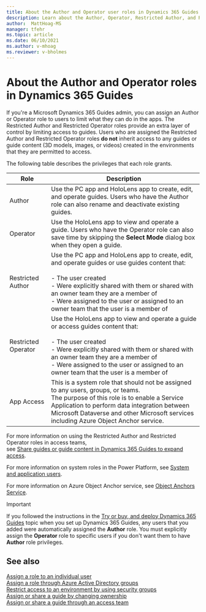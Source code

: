 ```yaml
---
title: About the Author and Operator user roles in Dynamics 365 Guides
description: Learn about the Author, Operator, Restricted Author, and Restricted Operator user roles in Dynamics 365 Guides
author:  MattHoag-MS
manager: tfehr
ms.topic: article
ms.date: 06/10/2021
ms.author: v-mhoag
ms.reviewer: v-bholmes
---
```


# About the Author and Operator roles in Dynamics 365 Guides

If you're a Microsoft Dynamics 365 Guides admin, you can assign an Author or Operator role to users to limit what they can do in the apps. The Restricted Author and 
Restricted Operator roles provide an extra layer of control by limiting access to guides. Users who are assigned the Restricted Author and Restricted Operator roles 
**do not** inherit access to any guides or guide content (3D models, images, or videos) created in the environments that they are permitted to access. 

The following table describes the privileges that each role grants.

| Role | Description |
|---|---|
| Author | Use the PC app and HoloLens app to create, edit, and operate guides. Users who have the Author role can also rename and deactivate existing guides. |
| Operator | Use the HoloLens app to view and operate a guide. Users who have the Operator role can also save time by skipping the **Select Mode** dialog box when they open a guide. |
|Restricted Author| Use the PC app and HoloLens app to create, edit, and operate guides or use guides content that:<br><br>- The user created<br>- Were explicitly shared with them or shared with an owner team they are a member of<br>- Were assigned to the user or assigned to an owner team that the user is a member of|
|Restricted Operator|  Use the HoloLens app to view and operate a guide or access guides content that: <br><br>- The user created<br>- Were explicitly shared with them or shared with an owner team they are a member of<br>- Were assigned to the user or assigned to an owner team that the user is a member of |
|App Access|  This is a system role that should not be assigned to any users, groups, or teams. <br> The purpose of this role is to enable a Service Application to perform data integration between Microsoft Dataverse and other Microsoft services including Azure Object Anchor service. |

For more information on using the Restricted Author and Restricted Operator roles in access teams, <br>see 
[Share guides or guide content in Dynamics 365 Guides to expand access](admin-access-teams.md#assign-a-restricted-security-role).

For more information on system roles in the Power Platform, see 
[System and application users](https://docs.microsoft.com/power-platform/admin/system-application-users).

For more information on Azure Object Anchor service, see [Object Anchors Service](https://azure.microsoft.com/services/object-anchors/).

> [!IMPORTANT]
> If you followed the instructions in the [Try or buy, and deploy Dynamics 365 Guides](setup-step-one.md) topic when you set up Dynamics 365 Guides, any users that you added were 
> automatically assigned the **Author** role. You must explicitly assign the **Operator** role to specific users if you don't want them to have **Author** role privileges.

## See also

[Assign a role to an individual user](assign-role.md)<br>
[Assign a role through Azure Active Directory groups](admin-assign-role-groups.md)<br>
[Restrict access to an environment by using security groups](admin-security.md)<br>
[Assign or share a guide by changing ownership](admin-access-assign.md)<br>
[Assign or share a guide through an access team](admin-access-teams.md)
